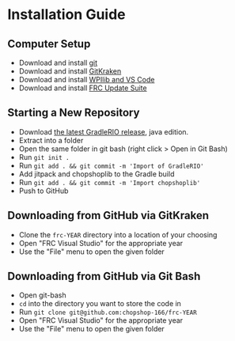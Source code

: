 Installation Guide
==================

Computer Setup
--------------

- Download and install [git](https://git-scm.com)
- Download and install [GitKraken](https://www.gitkraken.com)
- Download and install [WPIlib and VS Code](https://github.com/wpilibsuite/allwpilib/releases)
- Download and install [FRC Update Suite](http://www.ni.com/download/first-robotics-software-2015/5112/en/)

Starting a New Repository
-------------------------

- Download [the latest GradleRIO release](https://github.com/wpilibsuite/GradleRIO/releases), java edition.
- Extract into a folder
- Open the same folder in git bash (right click > Open in Git Bash)
- Run `git init .`
- Run `git add . && git commit -m 'Import of GradleRIO'`
- Add jitpack and chopshoplib to the Gradle build
- Run `git add . && git commit -m 'Import chopshoplib'`
- Push to GitHub

Downloading from GitHub via GitKraken
-------------------------------------

- Clone the `frc-YEAR` directory into a location of your choosing
- Open "FRC Visual Studio" for the appropriate year
- Use the "File" menu to open the given folder

Downloading from GitHub via Git Bash
------------------------------------

- Open git-bash
- `cd` into the directory you want to store the code in
- Run `git clone git@github.com:chopshop-166/frc-YEAR`
- Open "FRC Visual Studio" for the appropriate year
- Use the "File" menu to open the given folder

